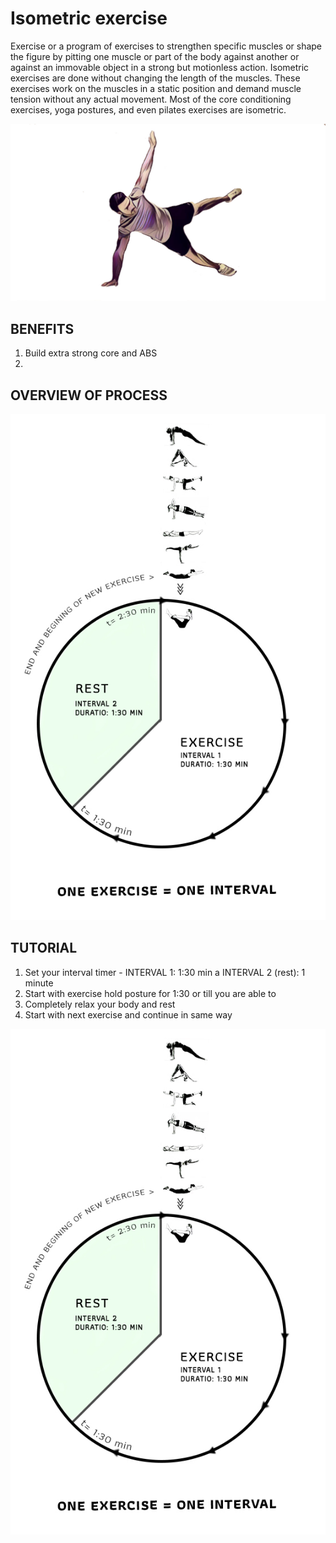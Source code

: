# Isometric exercise

Exercise or a program of exercises to strengthen specific muscles or shape the figure by pitting one muscle or part of the body against another or against an immovable object in a strong but motionless action. Isometric exercises are done without changing the length of the muscles. These exercises work on the muscles in a static position and demand muscle tension without any actual movement. Most of the core conditioning exercises, yoga postures, and even pilates exercises are isometric.

![](../.gitbook/assets/isomexer_cover.jpg)

## BENEFITS

1. Build extra strong core and ABS
2. 
## OVERVIEW OF PROCESS

![](../.gitbook/assets/isomexer_process.jpg)

## TUTORIAL

1. Set your interval timer - INTERVAL 1: 1:30 min a  INTERVAL 2 \(rest\): 1 minute
2. Start with exercise hold posture for 1:30 or till you are able to
3. Completely relax your body and rest
4. Start with next exercise and continue in same way

![](../.gitbook/assets/isomexer_process.jpg)


